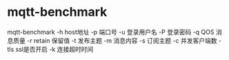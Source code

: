 # mqtt-benchmark

mqtt-benchmark -h host地址
               -p 端口号
               -u 登录用户名
               -P 登录密码
               -q QOS 消息质量
               -r retain 保留值
               -t 发布主题
               -m 消息内容
               -s 订阅主题
               -c 并发客户端数
               -tls ssl是否开启
               -k 连接超时时间
